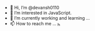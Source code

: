 - 👋 Hi, I’m @devansh0110
- 👀 I’m interested in JavaScript.
- 🌱 I’m currently working and learning ...
- 📫 How to reach me ...
<a href="https://www.linkedin.com/in/devansh-trivedi-788b9580" target="blank"><img align="center" src="https://raw.githubusercontent.com/rahuldkjain/github-profile-readme-generator/master/src/images/icons/Social/linked-in-alt.svg" alt="https://in.linkedin.com/in/devansh-trivedi-788b9580" height="12" width="12" /></a>



<!---
devansh0110/devansh0110 is a ✨ special ✨ repository because its `README.md` (this file) appears on your GitHub profile.
You can click the Preview link to take a look at your changes.
--->
